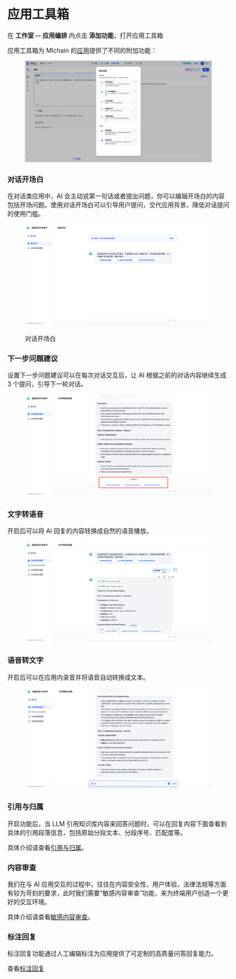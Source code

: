 # 应用工具箱

在 **工作室 -- 应用编排** 内点击 **添加功能**，打开应用工具箱

应用工具箱为 Mlchain 的[应用](../#application\_type)提供了不同的附加功能：

<figure><img src="../../../.gitbook/assets/image (237).png" alt=""><figcaption></figcaption></figure>

### 对话开场白

在对话类应用中，AI 会主动说第一句话或者提出问题，你可以编辑开场白的内容包括开场问题。使用对话开场白可以引导用户提问，交代应用背景，降低对话提问的使用门槛。

<figure><img src="../../../.gitbook/assets/image (240).png" alt=""><figcaption><p>对话开场白</p></figcaption></figure>

### 下一步问题建议

设置下一步问题建议可以在每次对话交互后，让 AI 根据之前的对话内容继续生成 3 个提问，引导下一轮对话。

<figure><img src="../../../.gitbook/assets/image (241).png" alt=""><figcaption></figcaption></figure>

### 文字转语音

开启后可以将 AI 回复的内容转换成自然的语音播放。

<figure><img src="../../../.gitbook/assets/image (242).png" alt=""><figcaption></figcaption></figure>



### 语音转文字

开启后可以在应用内录音并将语音自动转换成文本。

<figure><img src="../../../.gitbook/assets/image (243).png" alt=""><figcaption></figcaption></figure>



### 引用与归属

开启功能后，当 LLM 引用知识库内容来回答问题时，可以在回复内容下面查看到具体的引用段落信息，包括原始分段文本、分段序号、匹配度等。

具体介绍请查看[引用与归属](../../knowledge-base/retrieval\_test\_and\_citation.md#id-2-yin-yong-yu-gui-shu)。

### 内容审查

我们在与 AI 应用交互的过程中，往往在内容安全性，用户体验，法律法规等方面有较为苛刻的要求，此时我们需要“敏感内容审查”功能，来为终端用户创造一个更好的交互环境。

具体介绍请查看[敏感内容审查](moderation-tool.md)。

### 标注回复

标注回复功能通过人工编辑标注为应用提供了可定制的高质量问答回复能力。

查看[标注回复](../../biao-zhu/annotation-reply.md)


